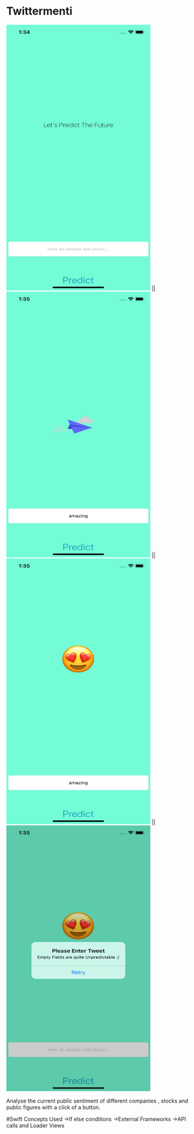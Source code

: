 


#  Twittermenti

<img src="Documentation/1st.png" width="380" height="700"> || <img src="Documentation/2nd.png" width="380" height="700"> || <img src="Documentation/3rd.png" width="380" height="700"> || <img src="Documentation/4th.png" width="380" height="700">

Analyse the current public sentiment of different companies , stocks and public figures with a click of a button.

#Swift Concepts Used
->If else conditions
->External Frameworks
->API calls and Loader Views 

